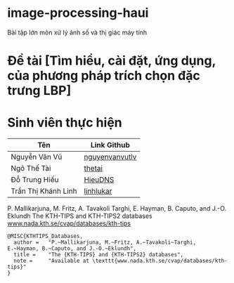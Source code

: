 # image-processing-haui
Bài tập lớn môn xử lý ảnh số và thị giác máy tính


# Đề tài [Tìm hiểu, cài đặt, ứng dụng, của phương pháp trích chọn đặc trưng LBP]

# Sinh viên thực hiện

| Tên                   | Link Github                                        |
| -----------           | -----------                                        |
| Nguyễn Văn Vũ         | [nguyenvanvutlv](https://github.com/nguyenvanvutlv)|
| Ngô Thế Tài           | [thetai](https://github.com/ngothetai)             |
| Đỗ Trung Hiếu         | [HieuDNS](https://github.com/HieuDNS)        |
| Trần Thị Khánh Linh   | [linhlukar](https://github.com/linhlukar)          |

P. Mallikarjuna, M. Fritz, A. Tavakoli Targhi, E. Hayman, B. Caputo,
and J.-O. Eklundh
The KTH-TIPS and KTH-TIPS2 databases
www.nada.kth.se/cvap/databases/kth-tips


```
@MISC{KTHTIPS_Databases,
  author =	 "P.~Mallikarjuna, M.~Fritz, A.~Tavakoli~Targhi, E.~Hayman, B.~Caputo, and J.-O.~Eklundh",
  title =	 "The {KTH-TIPS} and {KTH-TIPS2} databases",
  note =	 "Available at \texttt{www.nada.kth.se/cvap/databases/kth-tips}"
}
```